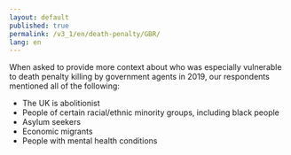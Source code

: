 ```yaml
---
layout: default
published: true
permalink: /v3_1/en/death-penalty/GBR/
lang: en
---
```

When asked to provide more context about who was especially vulnerable to death penalty killing by government agents in 2019, our respondents mentioned all of the following:
- The UK is abolitionist
- People of certain racial/ethnic minority groups, including black people
- Asylum seekers
- Economic migrants
- People with mental health conditions

